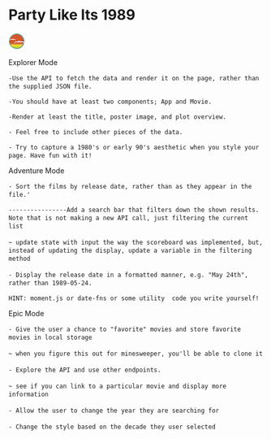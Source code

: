 # Party Like Its 1989

![SDG](./docs/button.png)

<!-- It's 1989 and the Internet has just come online and Tim Berners-Lee is going to invent the World Wide Web. The Cold War is ending, and the Berlin Wall will be coming down. It's also going to be a great year for film. In this assignment, you're going to build a small webpage that showcases some of the most popular movies of 1989.

The data for this assignment comes from The Movie DB API.

You will need to sign up and make an account to get an API key. In the URL below replace the text YOUR_KEY_HERE with the key you receive when signing up for an account.

https://image.tmdb.org/t/p/w185/2FC9L9MrjBoGHYjYZjdWQdopVYb.jpg => sample image path

https://api.themoviedb.org/3/discover/movie?primary_release_year=1989&sort_by=popularity.desc&api_key=YOUR_KEY_HERE ==> api endpoint for data

api key: 44f9f452be88057e15959be8257069c0

example api request: https://api.themoviedb.org/3/movie/550?api_key=44f9f452be88057e15959be8257069c0

example movie object:
{
"page": 1,
"results": [
{
"poster_path": "/e1mjopzAS2KNsvpbpahQ1a6SkSn.jpg",
"adult": false,
"overview": "From DC Comics comes the Suicide Squad, an antihero team of incarcerated supervillains who act as deniable assets for the United States government, undertaking high-risk black ops missions in exchange for commuted prison sentences.",
"release_date": "2016-08-03",
"genre_ids": [
14,
28,
80
],
"id": 297761,
"original_title": "Suicide Squad",
"original_language": "en",
"title": "Suicide Squad",
"backdrop_path": "/ndlQ2Cuc3cjTL7lTynw6I4boP4S.jpg",
"popularity": 48.261451,
"vote_count": 1466,
"video": false,
"vote_average": 5.91
},
{
"poster_path": "/lFSSLTlFozwpaGlO31OoUeirBgQ.jpg",
"adult": false,
"overview": "The most dangerous former operative of the CIA is drawn out of hiding to uncover hidden truths about his past.",
"release_date": "2016-07-27",
"genre_ids": [
28,
53
],
"id": 324668,
"original_title": "Jason Bourne",
"original_language": "en",
"title": "Jason Bourne",
"backdrop_path": "/AoT2YrJUJlg5vKE3iMOLvHlTd3m.jpg",
"popularity": 30.690177,
"vote_count": 649,
"video": false,
"vote_average": 5.25
},...

Objectives

    Work with API data

    Understand and use React components

    Understand and use "props" in React

    Use map to render a collection of components in React -->

Explorer Mode

    -Use the API to fetch the data and render it on the page, rather than the supplied JSON file.

<!-- DONE -->

    -You should have at least two components; App and Movie.

<!-- DONE -->

    -Render at least the title, poster image, and plot overview.

<!-- DONE -->

    - Feel free to include other pieces of the data.

<!-- DONE -->

    - Try to capture a 1980's or early 90's aesthetic when you style your page. Have fun with it!

<!-- DONE -->

Adventure Mode

    - Sort the films by release date, rather than as they appear in the file.'

<!-- DONE -->

    ----------------Add a search bar that filters down the shown results. Note that is not making a new API call, just filtering the current list

    ~ update state with input the way the scoreboard was implemented, but, instead of updating the display, update a variable in the filtering method

    - Display the release date in a formatted manner, e.g. "May 24th", rather than 1989-05-24.

<!-- DONE -->

    HINT: moment.js or date-fns or some utility  code you write yourself!

Epic Mode

    - Give the user a chance to "favorite" movies and store favorite movies in local storage

    ~ when you figure this out for minesweeper, you'll be able to clone it

    - Explore the API and use other endpoints.

    ~ see if you can link to a particular movie and display more information

    - Allow the user to change the year they are searching for

    - Change the style based on the decade they user selected
